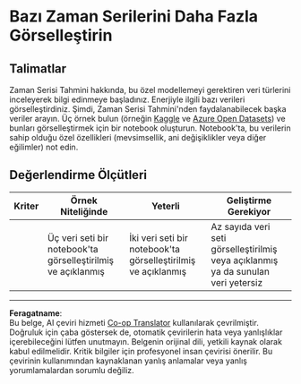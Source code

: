 <!--
CO_OP_TRANSLATOR_METADATA:
{
  "original_hash": "d1781b0b92568ea1d119d0a198b576b4",
  "translation_date": "2025-09-06T07:50:00+00:00",
  "source_file": "7-TimeSeries/1-Introduction/assignment.md",
  "language_code": "tr"
}
-->
# Bazı Zaman Serilerini Daha Fazla Görselleştirin

## Talimatlar

Zaman Serisi Tahmini hakkında, bu özel modellemeyi gerektiren veri türlerini inceleyerek bilgi edinmeye başladınız. Enerjiyle ilgili bazı verileri görselleştirdiniz. Şimdi, Zaman Serisi Tahmini'nden faydalanabilecek başka veriler arayın. Üç örnek bulun (örneğin [Kaggle](https://kaggle.com) ve [Azure Open Datasets](https://azure.microsoft.com/en-us/services/open-datasets/catalog/?WT.mc_id=academic-77952-leestott)) ve bunları görselleştirmek için bir notebook oluşturun. Notebook'ta, bu verilerin sahip olduğu özel özellikleri (mevsimsellik, ani değişiklikler veya diğer eğilimler) not edin.

## Değerlendirme Ölçütleri

| Kriter   | Örnek Niteliğinde                                      | Yeterli                                              | Geliştirme Gerekiyor                                                                      |
| -------- | ------------------------------------------------------ | ---------------------------------------------------- | ----------------------------------------------------------------------------------------- |
|          | Üç veri seti bir notebook'ta görselleştirilmiş ve açıklanmış | İki veri seti bir notebook'ta görselleştirilmiş ve açıklanmış | Az sayıda veri seti görselleştirilmiş veya açıklanmış ya da sunulan veri yetersiz         |

---

**Feragatname**:  
Bu belge, AI çeviri hizmeti [Co-op Translator](https://github.com/Azure/co-op-translator) kullanılarak çevrilmiştir. Doğruluk için çaba göstersek de, otomatik çevirilerin hata veya yanlışlıklar içerebileceğini lütfen unutmayın. Belgenin orijinal dili, yetkili kaynak olarak kabul edilmelidir. Kritik bilgiler için profesyonel insan çevirisi önerilir. Bu çevirinin kullanımından kaynaklanan yanlış anlamalar veya yanlış yorumlamalardan sorumlu değiliz.